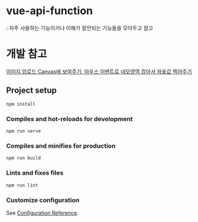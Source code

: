# vue-api-function
 : 자주 사용하는 기능이거나 이해가 잘안되는 기능들을 모아두고 참고
 
  

# 개발 참고 
[이미지 업로드 Canvas에 보여주기, 마우스 이벤트로 네모영역 잡아서 좌표값 찍어주기](https://github.com/KimMyeongSu/Vue-API-Function/blob/master/src/components/imageUploadDrow.vue)

## Project setup
```
npm install
```

### Compiles and hot-reloads for development
```
npm run serve
```

### Compiles and minifies for production
```
npm run build
```

### Lints and fixes files
```
npm run lint
```

### Customize configuration
See [Configuration Reference](https://cli.vuejs.org/config/).

